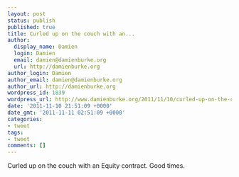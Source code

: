 ```yaml
---
layout: post
status: publish
published: true
title: Curled up on the couch with an...
author:
  display_name: Damien
  login: Damien
  email: damien@damienburke.org
  url: http://damienburke.org
author_login: Damien
author_email: damien@damienburke.org
author_url: http://damienburke.org
wordpress_id: 1839
wordpress_url: http://www.damienburke.org/2011/11/10/curled-up-on-the-couch-with-an/
date: '2011-11-10 21:51:09 +0000'
date_gmt: '2011-11-11 02:51:09 +0000'
categories:
- tweet
tags:
- tweet
comments: []
---
```

<p>Curled up on the couch with an Equity contract. Good times.</p>
